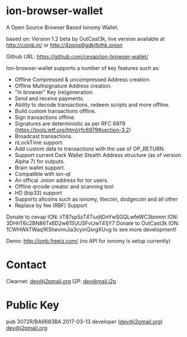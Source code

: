 ﻿ion-browser-wallet
=======

A Open Source Browser Based Ionomy Wallet. 

based on: Version 1.2 beta by OutCast3k, live version available at http://coinb.in/ or http://4zpinp6gdkjfplhk.onion

Github URL: https://github.com/cevap/ion-browser-wallet/

Ion-browser-wallet supports a number of key features such as: 

- Offline Compressed & uncompressed Address creation.
- Offline Multisignature Address creation.
- "In browser" Key (re)generation. 
- Send and receive payments.
- Ability to decode transactions, redeem scripts and more offline.
- Build custom transactions offline.
- Sign transactions offline.
- Signatures are deterministic as per RFC 6979 (https://tools.ietf.org/html/rfc6979#section-3.2)
- Broadcast transactions.
- nLockTime support.
- Add custom data to transactions with the use of OP_RETURN.
- Support current Dark Wallet Stealth Address structure (as of version Alpha 7) for outputs.
- Brain wallet support.
- Compatible with ion-qt
- An offical .onion address for tor users.
- Offline qrcode creator and scanning tool
- HD (bip32) support
- Supports altcoins such as ionomy, litecoin, dodgecoin and all other
- Replace by fee (RBF) Support

Donate to cevap ION: iiT87sp5zT4TiudtDnYwSGQLwfeWC3bnmm
                ION: 3DHhT6c2BN86Tx6D2w615UUSFvUwT41jY7
Donate to OutCast3k ION: 1CWHWkTWaq1K5hevimJia3cyinQsrgXUvg to see more development!

Demo: http://ionb.freeiz.com/ (no API for ionomy is setup currently)

Contact
=======
Clearnet: dev@i2pmail.org
I2P:      dev@mail.i2p

Public Key
=======
pub  3072R/BA6683BA 2017-03-13 developer (dev@i2pmail.org) <dev@i2pmail.org>

